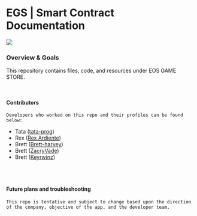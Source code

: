 # EGS | Smart Contract Documentation

![](https://i.imgur.com/5xOuFpT.png)

### Overview & Goals
This repository contains files, code, and resources under EOS GAME STORE.

<br/>

#### Contributors
    Developers who worked on this repo and their profiles can be found below:

- Tata ([tata-prog](https://github.com/tata-prog))
- Rex ([Rex Ardiente](https://github.com/rexardiente))
- Brett ([Brett-harvey](https://github.com/brett-harvey))
- Brett ([ZacryVade](https://github.com/ZacryVade))
- Brett ([Keyrwinz](https://github.com/keyrwinz))

<br/><br/>

#### Future plans and troubleshooting
    This repo is tentative and subject to change based upon the direction of the company, objective of the app, and the developer team.